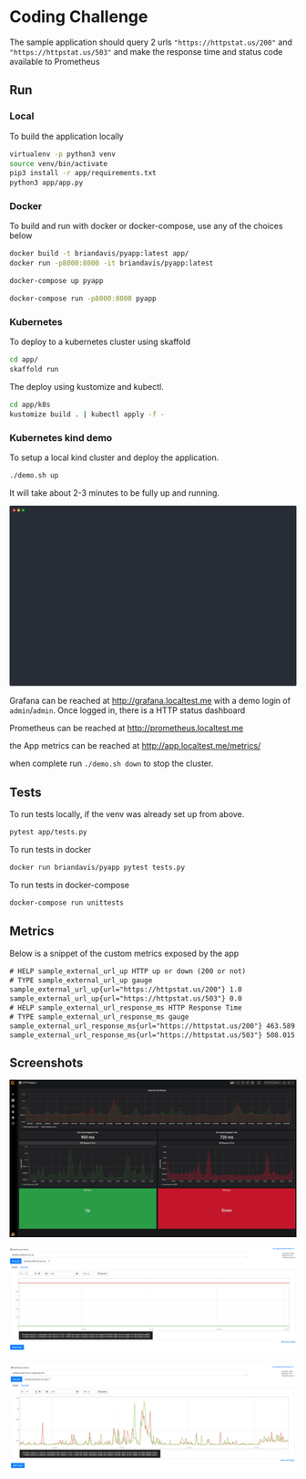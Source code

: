 # Coding Challenge
The sample application should query 2 urls `"https://httpstat.us/200"` and `"https://httpstat.us/503"` and make the response time and status code available to Prometheus

## Run

### Local
To build the application locally
```bash
virtualenv -p python3 venv
source venv/bin/activate
pip3 install -r app/requirements.txt
python3 app/app.py
```
### Docker
To build and run with docker or docker-compose, use any of the choices below
```bash
docker build -t briandavis/pyapp:latest app/
docker run -p8000:8000 -it briandavis/pyapp:latest
```
```bash
docker-compose up pyapp
```
```bash
docker-compose run -p8000:8000 pyapp
```

### Kubernetes
To deploy to a kubernetes cluster using skaffold
```bash
cd app/
skaffold run
```

The deploy using kustomize and kubectl.
```bash
cd app/k8s
kustomize build . | kubectl apply -f -
```

### Kubernetes kind demo
To setup a local kind cluster and deploy the application.
```bash
./demo.sh up
```
It will take about 2-3 minutes to be fully up and running. 

![Demo](/images/term.svg)

Grafana can be reached at http://grafana.localtest.me with a demo login of `admin`/`admin`. Once logged in, there is a HTTP status dashboard

Prometheus can be reached at http://prometheus.localtest.me

the App metrics can be reached at http://app.localtest.me/metrics/

when complete run `./demo.sh down` to stop the cluster.

## Tests
To run tests locally, if the venv was already set up from above.
```bash
pytest app/tests.py
```

To run tests in docker
```bash
docker run briandavis/pyapp pytest tests.py
```
To run tests in docker-compose
```bash
docker-compose run unittests
```

## Metrics
Below is a snippet of the custom metrics exposed by the app

```
# HELP sample_external_url_up HTTP up or down (200 or not)
# TYPE sample_external_url_up gauge
sample_external_url_up{url="https://httpstat.us/200"} 1.0
sample_external_url_up{url="https://httpstat.us/503"} 0.0
# HELP sample_external_url_response_ms HTTP Response Time
# TYPE sample_external_url_response_ms gauge
sample_external_url_response_ms{url="https://httpstat.us/200"} 463.589
sample_external_url_response_ms{url="https://httpstat.us/503"} 508.015
```

## Screenshots

![Grafana](/images/grafana.png)

![prom-up](/images/prometheus_up.png)

![prom-response](/images/prometheus_response.png)
